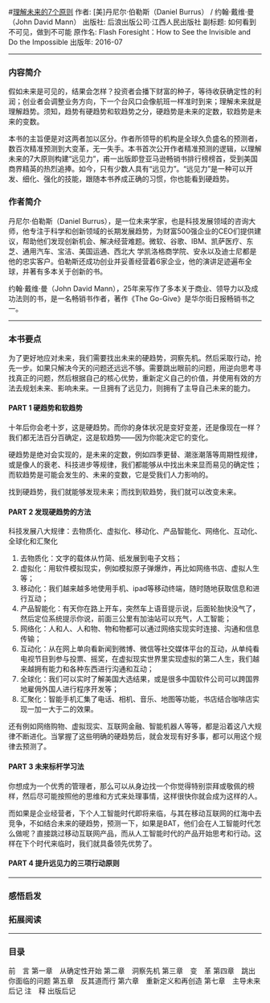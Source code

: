 #[理解未来的7个原则](https://book.douban.com/subject/26816874/)
作者: [美]丹尼尔·伯勒斯（Daniel Burrus） / 约翰·戴维·曼（John David Mann）
出版社: 后浪出版公司·江西人民出版社
副标题: 如何看到不可见，做到不可能
原作名: Flash Foresight：How to See the Invisible and Do the Impossible
出版年: 2016-07
***
### 内容简介 
假如未来是可见的，结果会怎样？投资者会播下财富的种子，等待收获确定性的利润；创业者会调整业务方向，下一个台风口会像航班一样准时到来；理解未来就是理解趋势。须知，趋势有硬趋势和软趋势之分，硬趋势是未来的定数，软趋势是未来的变数。

本书的主旨便是对这两者加以区分。作者所领导的机构是全球久负盛名的预测者，数百次精准预测到大变革，无一失手。本书首次公开作者精准预测的逻辑，以理解未来的7大原则构建“远见力”，甫一出版即登亚马逊畅销书排行榜榜首，受到美国商界精英的热烈追捧。如今，只有少数人具有“远见力”。“远见力”是一种可以开发、细化、强化的技能，跟随本书养成正确的习惯，你也能看到硬趋势。

### 作者简介 
丹尼尔·伯勒斯（Daniel Burrus），是一位未来学家，也是科技发展领域的咨询大师，他专注于科学和创新领域的长期发展趋势，为财富500强企业的CEO们提供建议，帮助他们发现创新机会、解决经营难题。微软、谷歌、IBM、凯萨医疗、东芝、通用汽车、宝洁、美国运通、西北大 学凯洛格商学院、安永以及迪士尼都是他的忠实客户。伯勒斯还成功创业并妥善经营着6家企业，他的演讲足迹遍布全球，并著有多本关于创新的书。

约翰·戴维·曼（John David Mann），25年来写作了多本关于商业、领导力以及成功法则的书，是一名畅销书作者，著作《The Go-Give》是华尔街日报畅销书之一。

***
### 本书要点
为了更好地应对未来，我们需要找出未来的硬趋势，洞察先机。然后采取行动，抢先一步。如果只解决今天的问题还远远不够。需要跳出眼前的问题，用逆向思考寻找真正的问题，然后根据自己的核心优势，重新定义自己的价值，并使用有效的方法去规划未来、影响未来。一旦拥有了远见力，则拥有了主导自己未来的能力。

#### PART 1 硬趋势和软趋势
十年后你会老十岁，这是硬趋势。而你的身体状况是变好变差，还是像现在一样？我们都无法百分百确定，这是软趋势——因为你能决定它的变化。

硬趋势是绝对会实现的，是未来的定数，例如四季更替、潮涨潮落等周期性规律，或是像人的衰老、科技进步等规律，我们都能够从中找出未来显而易见的确定性；而软趋势是可能会发生的、未来的变数，它是受我们人力影响的。

找到硬趋势，我们就能够发现未来；而找到软趋势，我们就可以改变未来。

#### PART 2 发现硬趋势的方法
科技发展八大规律：去物质化、虚拟化、移动化、产品智能化、网络化、互动化、全球化和汇聚化
1. 去物质化：文字的载体从竹简、纸发展到电子文档；
2. 虚拟化：用软件模拟现实，例如模拟原子弹爆炸，再比如网络书店、虚拟人生等；
3. 移动化：我们越来越多地使用手机、ipad等移动终端，随时随地获取信息和进行互动；
4. 产品智能化：有天你在路上开车，突然车上语音提示说，后面轮胎快没气了，然后定位系统提示你说，前面三公里有加油站可以充气，人工智能；
5. 网络化：人和人、人和物、物和物都可以通过网络实现实时连接、沟通和信息传输；
6. 互动化：从在网上单向看新闻到微博、微信等社交媒体平台的互动，从单纯看电视节目到参与投票、摇奖，在虚拟现实世界里实现虚拟的第二人生，我们越来越拥有能力和各种东西进行沟通和互动；
7. 全球化：我们可以实时了解美国大选结果，或是很多中国软件公司可以跨国界地雇佣外国人进行程序开发等；
8. 汇聚化：智能手机汇集了电话、相机、音乐、地图等功能，书店结合咖啡店实现一加一大于二的效果。

还有例如网络购物、虚拟现实、互联网金融、智能机器人等等，都是沿着这八大规律不断进化。当掌握了这些明确的硬趋势后，就会发现有好多事，都可以用这个规律去预测了。

#### PART 3 未来标杆学习法
 你想成为一个优秀的管理者，那么可以从身边找一个你觉得特别崇拜或敬佩的榜样，然后尽可能按照他的思维和方式来处理事情，这样很快你就会成为这样的人。

而如果是企业经营者，下个人工智能时代即将来临，与其在移动互联网的红海中去竞争，不如结合未来的硬趋势，预测一下，如果是BAT，他们会在人工智能时代怎么做呢？直接跳过移动互联网产品，而从人工智能时代的产品开始思考和行动。这样在下个时代来临时，我们就具备领先优势了。

#### PART 4 提升远见力的三项行动原则


***
### 感悟启发
### 拓展阅读
***
### 目录
前　言
第一章　从确定性开始
第二章　洞察先机
第三章　变　革
第四章　跳出你面临的问题
第五章　反其道而行
第六章　重新定义和再创造
第七章　主导未来
后记
注　释
出版后记